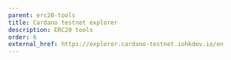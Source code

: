 ```yaml
---
parent: erc20-tools
title: Cardano testnet explorer
description: ERC20 tools
order: 6
external_href: https://explorer.cardano-testnet.iohkdev.io/en
---
```

